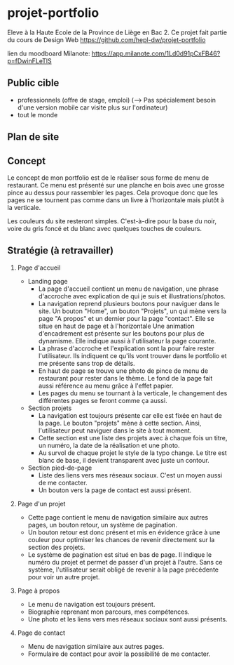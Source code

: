 # projet-portfolio

Eleve à la Haute Ecole de la Province de Liège en Bac 2. Ce projet fait partie du cours de Design Web
https://github.com/hepl-dw/projet-portfolio

lien du moodboard Milanote: https://app.milanote.com/1Ld0d91pCxFB46?p=fDwinFLeTlS


## Public cible 
 * professionnels (offre de stage, emploi) (--> Pas spécialement besoin d'une version mobile car visite plus sur l'ordinateur)
 * tout le monde 

## Plan de site 

## Concept
Le concept de mon portfolio est de le réaliser sous forme de menu de restaurant. Ce menu est présenté sur une planche en bois avec une grosse pince au dessus pour rassembler les pages.
Cela provoque donc que les pages ne se tournent pas comme dans un livre à l'horizontale mais plutôt à la verticale.

Les couleurs du site resteront simples. C'est-à-dire pour la base du noir, voire du gris foncé et du blanc avec quelques touches de couleurs.


## Stratégie (à retravailler)
1. Page d'accueil
    * Landing page
        * La page d'accueil contient un menu de navigation, une phrase d'accroche avec explication de qui je suis et illustrations/photos.
        * La navigation reprend plusieurs boutons pour naviguer dans le site. Un bouton "Home", un bouton "Projets", un qui mène vers la page "A propos" et un dernier pour la page "contact".
        Elle se situe en haut de page et à l'horizontale
        Une animation d'encadrement est présente sur les boutons pour plus de dynamisme. Elle indique aussi à l'utilisateur la page courante. 
        * La phrase d'accroche et l'explication sont la pour faire rester l'utilisateur. Ils indiquent ce qu'ils vont trouver dans le portfolio et me présente sans trop de détails.
        * En haut de page se trouve une photo de pince de menu de restaurant pour rester dans le thème. Le fond de la page fait aussi référence au menu grâce à l'effet papier.
        * Les pages du menu se tournant à la verticale, le changement des différentes pages se feront comme ça aussi. 
    * Section projets
        * La navigation est toujours présente car elle est fixée en haut de la page. Le bouton "projets" mène à cette section. 
        Ainsi, l'utilisateur peut naviguer dans le site à tout moment.
        * Cette section est une liste des projets avec à chaque fois un titre, un numéro, la date de la réalisation et une photo.
        * Au survol de chaque projet le style de la typo change. Le titre est blanc de base, il devient transparent avec juste un contour.
    * Section pied-de-page
        * Liste des liens vers mes réseaux sociaux. C'est un moyen aussi de me contacter.
        * Un bouton vers la page de contact est aussi présent.   
2. Page d'un projet
    * Cette page contient le menu de navigation similaire aux autres pages, un bouton retour, un système de pagination.
    * Un bouton retour est donc présent et mis en évidence grâce à une couleur pour optimiser les chances de revenir directement sur la section des projets.
    * Le système de pagination est situé en bas de page. Il indique le numéro du projet et permet de passer d'un projet à l'autre. Sans ce système, l'utilisateur serait obligé de revenir à la page précédente pour voir un autre projet.
    
3. Page à propos
    * Le menu de navigation est toujours présent.
    * Biographie reprenant mon parcours, mes compétences. 
    * Une photo et les liens vers mes réseaux sociaux sont aussi présents.
4. Page de contact
    * Menu de navigation similaire aux autres pages.
    * Formulaire de contact pour avoir la possibilité de me contacter.
    

